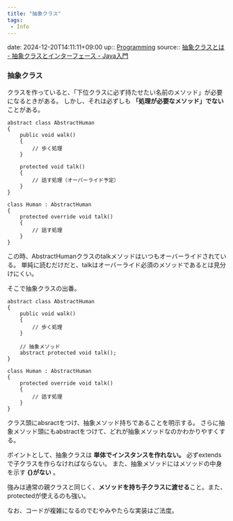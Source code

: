 ```yaml
---
title: "抽象クラス"
tags:
 - Info
---
```


date: 2024-12-20T14:11:11+09:00
up:: [Programming](../Bar/Program/Programming.md)
source:: [抽象クラスとは - 抽象クラスとインターフェース - Java入門](https://www.javadrive.jp/start/abstract/index1.html)

### 抽象クラス
クラスを作っていると、「下位クラスに必ず持たせたい名前のメソッド」が必要になるときがある。
しかし、それは必ずしも **「処理が必要なメソッド」でない** ことがある。
```Csharp
abstract class AbstractHuman
{
    public void walk()
    {
        // 歩く処理
    }

    protected void talk()
	{
		// 話す処理（オーバーライド予定）
	}
}

class Human : AbstractHuman
{
    protected override void talk()
    {
        // 話す処理
    }
}
```
この時、AbstractHumanクラスのtalkメソッドはいつもオーバーライドされている。 
単純に読むだけだと、talkはオーバーライド必須のメソッドであるとは見分けにくい。

そこで抽象クラスの出番。
```CSharp
abstract class AbstractHuman
{
    public void walk()
    {
        // 歩く処理
    }

    // 抽象メソッド
    abstract protected void talk();
}

class Human : AbstractHuman
{
    protected override void talk()
    {
        // 話す処理
    }
}
```
クラス頭にabsractをつけ、抽象メソッド持ちであることを明示する。 
さらに抽象メソッド頭にもabstractをつけて、どれが抽象メソッドなのかわかりやすくする。

ポイントとして、抽象クラスは **単体でインスタンスを作れない。** 必ずextendsで子クラスを作らなければならない。 
また、抽象メソッドにはメソッドの中身を示す **{}がない** 。

強みは通常の親クラスと同じく、**メソッドを持ち子クラスに渡せる**こと。また、protectedが使えるのも強い。

なお、コードが複雑になるのでむやみやたらな実装はご法度。


